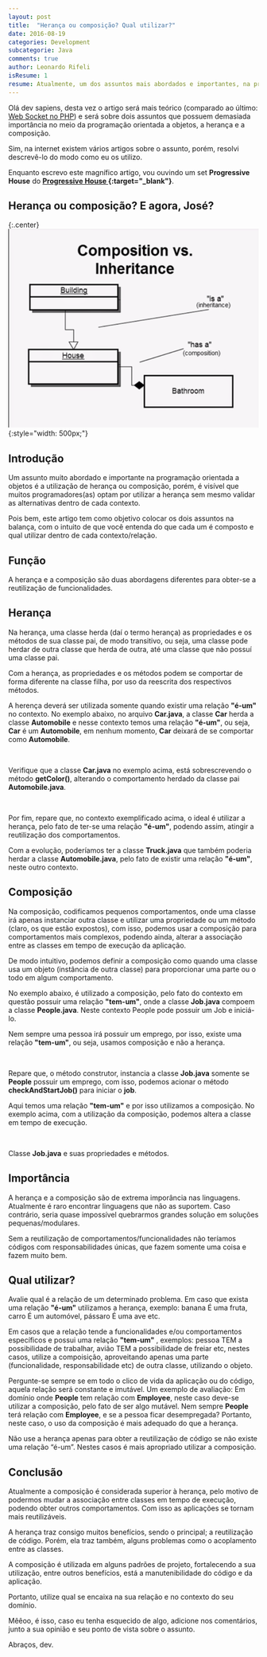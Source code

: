 ```yaml
---
layout: post
title:  "Herança ou composição? Qual utilizar?"
date: 2016-08-19
categories: Development
subcategorie: Java
comments: true
author: Leonardo Rifeli
isResume: 1
resume: Atualmente, um dos assuntos mais abordados e importantes, na programação orientada a objetos, sendo, herança e Composição. Porém é visivel que muitos programados(as) optam por utilizar a herança sem mesmo validar as alternativas dentro de cada contexto.
---
```


Olá dev sapiens, desta vez o artigo será mais teórico (comparado ao último: [Web Socket no PHP](http://leonardorifeli.com/development/2016/05/29/socket-no-php.html)) e será sobre dois assuntos que possuem demasiada importância no meio da programação orientada a objetos, a herança e a composição.

Sim, na internet existem vários artigos sobre o assunto, porém, resolvi descrevê-lo do modo como eu os utilizo.

Enquanto escrevo este magnífico artigo, vou ouvindo um set **Progressive House** do **[Progressive House ](https://www.youtube.com/watch?v=N7DEv-QP_Zk){:target="_blank"}**.

## Herança ou composição? E agora, José?

{:.center}
![Composition](/img/posts/2016/08/19/composition.png){:style="width: 500px;"}

## Introdução

Um assunto muito abordado e importante na programação orientada a objetos é a utilização de herança ou composição, porém, é visível que muitos programadores(as) optam por utilizar a herança sem mesmo validar as alternativas dentro de cada contexto.

Pois bem, este artigo tem como objetivo colocar os dois assuntos na balança, com o intuito de que você entenda do que cada um é composto e qual utilizar dentro de cada contexto/relação.

## Função

A herança e a composição são duas abordagens diferentes para obter-se a reutilização de funcionalidades.

## Herança

Na herança, uma classe herda (daí o termo herança) as propriedades e os métodos de sua classe pai, de modo transitivo, ou seja, uma classe pode herdar de outra classe que herda de outra, até uma classe que não possuí uma classe pai.

Com a herança, as propriedades e os métodos podem se comportar de forma diferente na classe filha, por uso da reescrita dos respectivos métodos.

A herença deverá ser utilizada somente quando existir uma relação **"é-um"** no contexto. No exemplo abaixo, no arquivo **Car.java**, a classe **Car** herda a classe **Automobile** e nesse contexto temos uma relação **"é-um"**, ou seja, **Car** é um **Automobile**, em nenhum momento, **Car** deixará de se comportar como **Automobile**.

<script src="https://gist.github.com/leonardorifeli/d03e68ef59a0667a806952583c1ce978.js?file=Car.java"></script>
<span class="space">&nbsp;</span>

Verifique que a classe **Car.java** no exemplo acima, está sobrescrevendo o método **getColor()**, alterando o comportamento herdado da classe pai **Automobile.java**.

<script src="https://gist.github.com/leonardorifeli/d03e68ef59a0667a806952583c1ce978.js?file=Automobile.java"></script>
<span class="space">&nbsp;</span>

Por fim, repare que, no contexto exemplificado acima, o ideal é utilizar a herança, pelo fato de ter-se uma relação **"é-um"**, podendo assim, atingir a reutilização dos comportamentos.

Com a evolução, poderíamos ter a classe **Truck.java** que também poderia herdar a classe **Automobile.java**, pelo fato de existir uma relação **"é-um"**, neste outro contexto.

## Composição

Na composição, codificamos pequenos comportamentos, onde uma classe irá apenas instanciar outra classe e utilizar uma propriedade ou um método (claro, os que estão expostos), com isso, podemos usar a composição para comportamentos mais complexos, podendo ainda, alterar a associação entre as classes em tempo de execução da aplicação.

De modo intuitivo, podemos definir a composição como quando uma classe usa um objeto (instância de outra classe) para proporcionar uma parte ou o todo em algum comportamento.

No exemplo abaixo, é utilizado a composição, pelo fato do contexto em questão possuir uma relação **"tem-um"**, onde a classe **Job.java** compoem a classe **People.java**. Neste contexto People pode possuir um Job e iniciá-lo.

Nem sempre uma pessoa irá possuir um emprego, por isso, existe uma relação **"tem-um"**, ou seja, usamos composição e não a herança.

<script src="https://gist.github.com/leonardorifeli/d03e68ef59a0667a806952583c1ce978.js?file=People.java"></script>
<span class="space">&nbsp;</span>

Repare que, o método construtor, instancia a classe **Job.java** somente se **People** possuir um emprego, com isso, podemos acionar o método **checkAndStartJob()** para iniciar o **job**.

Aqui temos uma relação **"tem-um"** e por isso utilizamos a composição. No exemplo acima, com a utilização da composição, podemos altera a classe em tempo de execução.

<script src="https://gist.github.com/leonardorifeli/d03e68ef59a0667a806952583c1ce978.js?file=Job.java"></script>
<span class="space">&nbsp;</span>

Classe **Job.java** e suas propriedades e métodos.

## Importância

A herança e a composição são de extrema imporância nas linguagens. Atualmente é raro encontrar linguagens que não as suportem. Caso contrário, seria quase impossível quebrarmos grandes solução em soluções pequenas/modulares.

Sem a reutilização de comportamentos/funcionalidades não teríamos códigos com responsabilidades únicas, que fazem somente uma coisa e fazem muito bem.

## Qual utilizar?

Avalie qual é a relação de um determinado problema. Em caso que exista uma relação **"é-um"** utilizamos a herança, exemplo: banana É uma fruta, carro É um automóvel, pássaro É uma ave etc.

Em casos que a relação tende a funcionalidades e/ou comportamentos específicos e possui uma relação **"tem-um"** , exemplos: pessoa TEM a possibilidade de trabalhar, avião TEM a possibilidade de freiar etc, nestes casos, utilize a compoisição, aproveitando apenas uma parte (funcionalidade, responsabilidade etc) de outra classe, utilizando o objeto.

Pergunte-se sempre se em todo o clico de vida da aplicação ou do código, aquela relação será constante e imutável. Um exemplo de avaliação: Em domínio onde **People** tem relação com **Employee**, neste caso deve-se utilizar a composição, pelo fato de ser algo mutável. Nem sempre **People** terá relação com **Employee**, e se a pessoa ficar desempregada? Portanto, neste caso, o uso da composição é mais adequado do que a herança.

Não use a herança apenas para obter a reutilização de código se não existe uma relação “é-um”. Nestes casos é mais apropriado utilizar a composição.

## Conclusão

Atualmente a composição é considerada superior à herança, pelo motivo de podermos mudar a associação entre classes em tempo de execução, podendo obter outros comportamentos. Com isso as aplicações se tornam mais reutilizáveis.

A herança traz consigo muitos benefícios, sendo o principal; a reutilização de código. Porém, ela traz também, alguns problemas como o acoplamento entre as classes.

A composição é utilizada em alguns padrões de projeto, fortalecendo a sua utilização, entre outros benefícios, está a manutenibilidade do código e da aplicação.

Portanto, utilize qual se encaixa na sua relação e no contexto do seu domínio.

Mêêoo, é isso, caso eu tenha esquecido de algo, adicione nos comentários, junto a sua opinião e seu ponto de vista sobre o assunto.

Abraços, dev.
